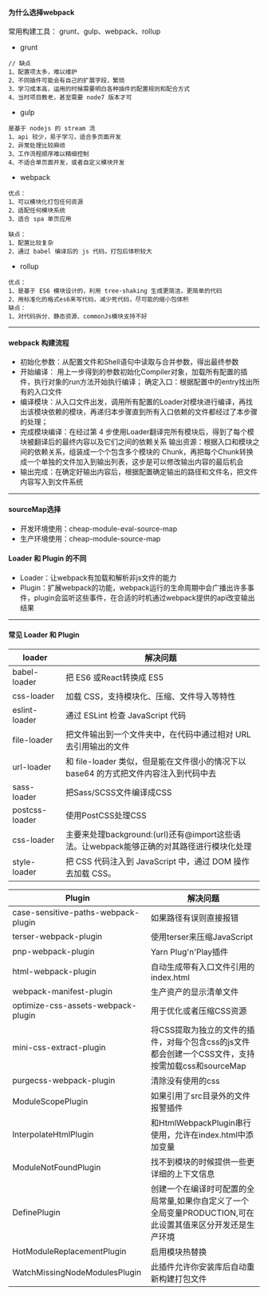 #### 为什么选择webpack
常用构建工具： grunt、gulp、webpack、rollup   
*  grunt
```
// 缺点
1、配置项太多，难以维护
2、不同插件可能会有自己的扩展字段，繁琐
3、学习成本高，运用的时候需要明白各种插件的配置规则和配合方式
4、当时项目教老，甚至需要 node7 版本才可
```
*  gulp
```
是基于 nodejs 的 stream 流
1、api 较少，易于学习，适合多页面开发
2、异常处理比较麻烦
3、工作流程顺序难以精细控制 
4、不适合单页面开发，或者自定义模块开发
```
* webpack
```
优点：
1、可以模块化打包任何资源
2、适配任何模块系统
3、适合 spa 单页应用

缺点：
1、配置比较复杂
2、通过 babel 编译后的 js 代码，打包后体积较大
```
* rollup
```
优点：
1、是基于 ES6 模块设计的，利用 tree-shaking 生成更简洁，更简单的代码
2、用标准化的格式es6来写代码，减少死代码，尽可能的缩小包体积
缺点：
1、对代码拆分、静态资源、commonJs模块支持不好
```
---------------- 
#### webpack 构建流程
* 初始化参数：从配置文件和Shell语句中读取与合并参数，得出最终参数   
* 开始编译： 用上一步得到的参数初始化Compiler对象，加载所有配置的插件，执行对象的run方法开始执行编译； 确定入口：根据配置中的entry找出所有的入口文件    
* 编译模块：从入口文件出发，调用所有配置的Loader对模块进行编译，再找出该模块依赖的模块，再递归本步骤直到所有入口依赖的文件都经过了本步骤的处理；  
* 完成模块编译：在经过第 4 步使用Loader翻译完所有模块后，得到了每个模块被翻译后的最终内容以及它们之间的依赖关系 输出资源：根据入口和模块之间的依赖关系，组装成一个个包含多个模块的 Chunk，再把每个Chunk转换成一个单独的文件加入到输出列表，这步是可以修改输出内容的最后机会    
* 输出完成：在确定好输出内容后，根据配置确定输出的路径和文件名，把文件内容写入到文件系统    
-------------------
#### sourceMap选择
* 开发环境使用：cheap-module-eval-source-map
* 生产环境使用：cheap-module-source-map
#### Loader 和 Plugin 的不同
* Loader：让webpack有加载和解析非js文件的能力    
* Plugin：扩展webpack的功能，webpack运行的生命周期中会广播出许多事件，plugin会监听这些事件，在合适的时机通过webpack提供的api改变输出结果   
-------------------  
#### 常见 Loader 和 Plugin
|loader	| 解决问题|
| -- | -- |
|babel-loader |	把 ES6 或React转换成 ES5|
|css-loader |	加载 CSS，支持模块化、压缩、文件导入等特性|
|eslint-loader	| 通过 ESLint 检查 JavaScript 代码|
|file-loader |	把文件输出到一个文件夹中，在代码中通过相对 URL 去引用输出的文件|
|url-loader |	和 file-loader 类似，但是能在文件很小的情况下以 base64 的方式把文件内容注入到代码中去|
|sass-loader |	把Sass/SCSS文件编译成CSS|
|postcss-loader	|使用PostCSS处理CSS|
|css-loader|	主要来处理background:(url)还有@import这些语法。让webpack能够正确的对其路径进行模块化处理|
|style-loader	|把 CSS 代码注入到 JavaScript 中，通过 DOM 操作去加载 CSS。|

| Plugin	|解决问题|
| -- | -- |
|case-sensitive-paths-webpack-plugin	|如果路径有误则直接报错|
|terser-webpack-plugin|	使用terser来压缩JavaScript|
|pnp-webpack-plugin|	Yarn Plug'n'Play插件|
|html-webpack-plugin|	自动生成带有入口文件引用的index.html|
|webpack-manifest-plugin	|生产资产的显示清单文件|
|optimize-css-assets-webpack-plugin	|用于优化或者压缩CSS资源|
|mini-css-extract-plugin	|将CSS提取为独立的文件的插件，对每个包含css的js文件都会创建一个CSS文件，支持按需加载css和sourceMap|
|purgecss-webpack-plugin|清除没有使用的css|
|ModuleScopePlugin	|如果引用了src目录外的文件报警插件|
|InterpolateHtmlPlugin|	和HtmlWebpackPlugin串行使用，允许在index.html中添加变量|
|ModuleNotFoundPlugin	|找不到模块的时候提供一些更详细的上下文信息|
|DefinePlugin	|创建一个在编译时可配置的全局常量,如果你自定义了一个全局变量PRODUCTION,可在此设置其值来区分开发还是生产环境|
|HotModuleReplacementPlugin	|启用模块热替换|
|WatchMissingNodeModulesPlugin	|此插件允许你安装库后自动重新构建打包文件|

